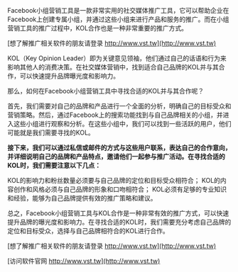 Facebook小组营销工具是一款非常实用的社交媒体推广工具，它可以帮助企业在Facebook上创建专属小组，并通过这些小组来进行产品和服务的推广。而在小组营销工具的推广过程中，KOL合作也是一种非常重要的推广方式。

[想了解推广相关软件的朋友请登录 http://www.vst.tw](http://www.vst.tw)

KOL（Key Opinion Leader）即为关键意见领袖，他们通过自己的话语和行为来影响其他人的消费决策。在社交媒体营销中，找到适合自己品牌的KOL并与其合作，可以快速提升品牌曝光度和影响力。

那么，如何在Facebook小组营销工具中寻找合适的KOL并与其合作呢？

首先，我们需要对自己的品牌和产品进行一个全面的分析，明确自己的目标受众和营销策略。然后，通过Facebook上的搜索功能找到与自己品牌相关的小组，并进入这些小组进行观察和分析。在这些小组中，我们可以找到一些活跃的用户，他们可能就是我们需要寻找的KOL。

**接下来，我们可以通过私信或邮件的方式与这些用户联系，表达自己的合作意向，并详细说明自己的品牌和产品特点，邀请他们一起参与推广活动。在寻找合适的KOL时，我们需要注意以下几点：**

KOL的影响力和粉丝数量必须要与自己品牌的定位和目标受众相符合；
KOL的内容创作和风格必须与自己品牌的形象和口吻相符合；
KOL必须有足够的专业知识和经验，能够为自己品牌提供有效的推广策略和建议。

总之，Facebook小组营销工具与KOL合作是一种非常有效的推广方式，可以快速提升品牌的曝光度和影响力。在寻找合适的KOL时，我们需要充分考虑自己品牌的定位和目标受众，选择与自己品牌相符合的KOL进行合作。

[想了解推广相关软件的朋友请登录 http://www.vst.tw](http://www.vst.tw)


[访问软件官网 http://www.vst.tw](http://www.vst.tw)
